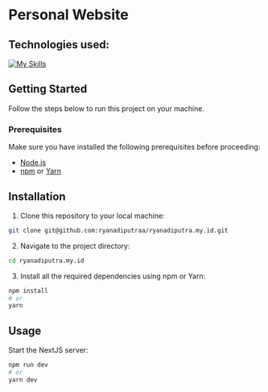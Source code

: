 # Personal Website

## Technologies used:

[![My Skills](https://skillicons.dev/icons?i=nextjs,react,ts,tailwind)](https://skillicons.dev)

## Getting Started

Follow the steps below to run this project on your machine.

### Prerequisites

Make sure you have installed the following prerequisites before proceeding:

- [Node.js](https://nodejs.org/)
- [npm](https://www.npmjs.com/) or [Yarn](https://yarnpkg.com/)

## Installation

1. Clone this repository to your local machine:
```bash
git clone git@github.com:ryanadiputraa/ryanadiputra.my.id.git
```

2. Navigate to the project directory:
```bash
cd ryanadiputra.my.id
```

3. Install all the required dependencies using npm or Yarn:
```bash
npm install
# or
yarn
```

## Usage

Start the NextJS server:
```bash
npm run dev
# or
yarn dev
```
